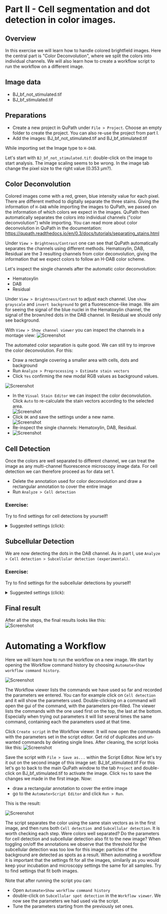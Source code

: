 # Part II - Cell segmentation and dot detection in color images.
## Overview
In this exercise we will learn how to handle colored brightfield images. Here the central part is "Color Deconvolution", where we split the colors into individual channels. We will also learn how to create a workflow script to run the workflow on a different image.

## Image data
- BJ_bf_not_stimulated.tif
- BJ_bf_stimulated.tif

## Preparations
-	Create a new project in QuPath under `File > Project`. Choose an empty folder to create the project. You can also re-use the project from part I.
-	Add the images: BJ_bf_not_stimulated.tif and BJ_bf_stimulated.tif
	
While importing set the Image type to `H-DAB`.

Let's start with `BJ_bf_not_stimulated.tif`: double-click on the image to start analysis.
The image scaling seems to be wrong. In the image tab change the pixel size to the right value (0.353 µm?).

## Color Deconvolution
Colored images come with a red, green, blue intensity value for each pixel. There are different method to digitally separate the three stains. Giving the information of `H-DAB` while importing the images to QuPath, we passed on the information of which colors we expect in the images. QuPath then automatically separates the colors into individual channels ("color deconvolution") while importing. You can read more about color deconvolution in QuPath in the documentation: https://qupath.readthedocs.io/en/0.3/docs/tutorials/separating_stains.html

Under `View > Brightness/Contrast` one can see that QuPath automatically separates the channels using different methods. Hematoxylin, DAB, Residual are the 3 resulting channels from color deconvolution, giving the information that we expect colors to follow an H-DAB color scheme.  

Let's inspect the single channels after the automatic color deconvolution: 
- Hematoxylin
- DAB
- Residual

Under `View > Brightness/Contrast` to adjust each channel. Use `show grayscale` and `invert background` to get a fluorescence-like image. We aim for seeing the signal of the blue nuclei in the Hematoxylin channel, the signal of the brown/red dots in the DAB channel. In Residual we should only see background.

With `View > Show channel viewer` you can inspect the channels in a montage view:
![](images/screenshot_channel_viewer_original.png?raw=true "Screenshot")

The automated color separation is quite good. We can still try to improve the color deconvolution. For this:
-	Draw a rectangle covering a smaller area with cells, dots and background
-	Run `Analyze > Preprocessing > Estimate stain vectors` 
-	Click `Yes` confirming the new modal RGB values as background values.  
	
![](images/screenshot_estimate_stain_vectors_bg.png?raw=true "Screenshot")
-	In the `Visual Stain Editor` we can inspect the color deconvolution. Click `Auto` to re-calculate the stain vectors according to the selected area.  
![](images/screenshot_visual_stain_editor.png?raw=true "Screenshot")
-	Click `OK` and save the settings under a new name.  
![](images/screenshot_estimate_stain_vectors.png?raw=true "Screenshot")
-	Re-inspect the single channels: Hematoxylin, DAB, Residual. 
-	![](images/screenshot_channel_viewer_adjusted.png?raw=true "Screenshot")

## Cell Detection
Once the colors are well separated to different channel, we can treat the image as any multi-channel fluorescence microscopy image data.
For cell detection we can therefore proceed as for data set 1.
- Delete the annotation used for color deconvolution and draw a rectangular annotation to cover the entire image
- Run `Analyze > Cell detection`

### Exercise: 
Try to find settings for cell detections by yourself!


<details>
	
  <summary>Suggested settings (click):</summary>
	
![](images/screenshot_settings_cell_detection.png?raw=true "Screenshot")
	
</details>



## Subcellular Detection
We are now detecting the dots in the DAB channel. As in part I, use `Analyze > Cell detection > Subcellular detection (experimental)`.
### Exercise: 
Try to find settings for the subcellular detections by yourself!
<details>
  <summary>Suggested settings (click):</summary>
	
![](images/screenshot_settings_subcellular_detection.png?raw=true "Screenshot")

</details>

## Final result
After all the steps, the final results looks like this:  
![](images/screenshot_cell_wannotations.png?raw=true "Screenshot")


# Automating a Workflow
Here we will learn how to run the workflow on a new image. We start by opening the Workflow command history by choosing `Automate>Show workflow command history`.  

![](images/screenshot_workflow_viewer.png?raw=true "Screenshot")

The Workflow viewer lists the commands we have used so far and recorded the parameters we entered. You can for example click on `Cell detection` and it will show the parameters used. Double-clicking on a command will open the gui of the command, with the parameters pre-filled. The viewer lists the commands with the one used first on the top, the last at the bottom. Especially when trying out parameters it will list several times the same command, containing each the parameters used at that time. 

Click `Create script` in the Workflow viewer. It will now open the commands with the parameters set in the script editor. Get rid of duplicates and un-wanted commands by deleting single lines. After cleaning, the script looks like this:
![](images/screenshot_script_editor_cleaned.png?raw=true "Screenshot")

Save the script with `File > Save as...` within the Script Editor. Now let's try it out on the second image of this image set: BJ_bf_stimulated.tif
For this let's go to back to the main QuPath window to the tab `Project` and double-click on BJ_bf_stimulated.tif to activate the image. Click `Yes` to save the changes we made in the first image.
Now:
- draw a rectangular annotation to cover the entire image
- go to the `Automate>Script Editor` and click `Run > Run`.

This is the result:

![](images/screenshot_cell_wannotation_stimulated.png?raw=true "Screenshot")

The script separates the color using the same stain vectors as in the first image, and then runs both `Cell detection `and `Subcellular detection`. It is worth checking each step. Were colors well separated? Do the parameters for cell detection and subcellular detection also fit to the new image?
When toggling on/off the annotations we observe that the threshold for the subcellular detection was too low for this image: particles of the background are detected as spots as a result. When automating a workflow it is important that the settings fit for all the images, similarily as you would keep your incubation and microscopy settings the same for all samples. Try to find settings that fit both images.  

Note that after running the script you can:
- Open `Automate>Show workflow command history`
- double-click on `Subcellular spot detection` in the `Workflow viewer`. We now see the parameters we had used via the script. 
- Tune the parameters starting from the previously set ones.








